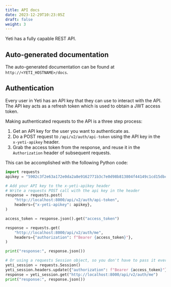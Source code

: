 ```yaml
---
title: API docs
date: 2023-12-29T10:23:05Z
draft: false
weight: 3
---
```


Yeti has a fully capable REST API.

## Auto-generated documentation

The auto-generated documentation can be found at `http://<YETI_HOSTNAME>/docs`.

## Authentication

Every user in Yeti has an API key that they can use to interact with the API.
The API key acts as a refresh token which is used to obtain a JWT access token.

Making authenticated requests to the API is a three step process:

1. Get an API key for the user you want to authenticate as.
2. Do a POST request to `/api/v2/auth/api-token` using the API key in the
   `x-yeti-apikey` header.
3. Grab the access token from the response, and reuse it in the `Authorization`
   header of subsequent requests.

This can be accomplished with the following Python code:

```python
import requests
apikey = "5902c3f2e63a172e0da2a8e9162771b3c7e0d98b813804f44149c1cd15dbcc6e"

# Add your API key to the x-yeti-apikey header
# Write a requests POST call with the api key in the header
response = requests.post(
    "http://localhost:8000/api/v2/auth/api-token",
    headers={"x-yeti-apikey": apikey},
)

access_token = response.json().get("access_token")

response = requests.get(
    "http://localhost:8000/api/v2/auth/me",
    headers={"authorization": f"Bearer {access_token}"},
)

print("response:", response.json())

# Or using a requests Session object, so you don't have to pass it every time
yeti_session = requests.Session()
yeti_session.headers.update({"authorization": f"Bearer {access_token}"})
response = yeti_session.get("http://localhost:8000/api/v2/auth/me")
print("response:", response.json())
```
